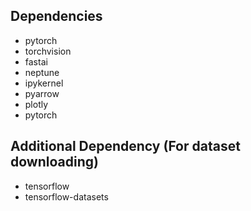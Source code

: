 

## Dependencies

- pytorch 
- torchvision
- fastai
- neptune
- ipykernel
- pyarrow
- plotly
- pytorch

## Additional Dependency (For dataset downloading)
- tensorflow
- tensorflow-datasets
